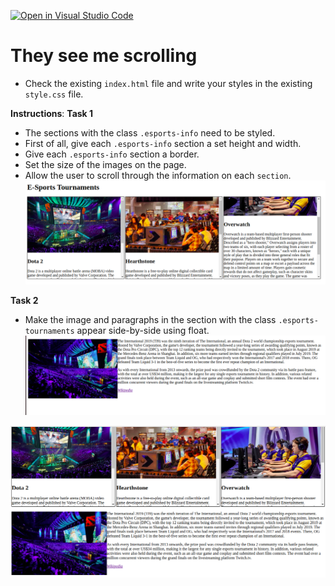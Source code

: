 [![Open in Visual Studio Code](https://classroom.github.com/assets/open-in-vscode-c66648af7eb3fe8bc4f294546bfd86ef473780cde1dea487d3c4ff354943c9ae.svg)](https://classroom.github.com/online_ide?assignment_repo_id=9685997&assignment_repo_type=AssignmentRepo)
# They see me scrolling
* Check the existing `index.html` file and write your styles in the existing `style.css` file.

**Instructions**: 
**Task 1**
* The sections with the class `.esports-info` need to be styled. 
* First of all, give each `.esports-info` section a set height and width.
* Give each `.esports-info` section a border. 
* Set the size of the images on the page. 
* Allow the user to scroll through the information on each `section`.
![reference-task1](/images/reference-task1.png)

**Task 2**
* Make the image and paragraphs in the section with the class `.esports-tournaments` appear side-by-side using float. 
![reference-task2](/images/reference-task2.png)

![reference-task](/images/reference.png)